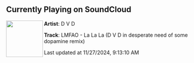 ## Currently Playing on SoundCloud

[<img align="left" width="100" src="https://i1.sndcdn.com/artworks-SsAd2Z7swb7rh6tU-aMVo0g-t500x500.jpg">](https://soundcloud.com/dvdmtl/lmfao-la-la-la-d-v-d-in-desperate-need-of-some-dopamine-remix?in=dvdmtl/sets/dvd-fight-or-flight)

**Artist**: D V D 

**Track**: LMFAO - La La La (D V D in desperate need of some dopamine remix)

Last updated at 11/27/2024, 9:13:10 AM
